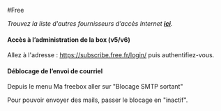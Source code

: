 #Free

*Trouvez la liste d'autres fournisseurs d’accès Internet **[ici](/isp_fr)**.*

#### Accès à l’administration de la box (v5/v6)

Allez à l'adresse : https://subscribe.free.fr/login/ puis authentifiez-vous.

#### Déblocage de l’envoi de courriel

Depuis le menu Ma freebox aller sur "Blocage SMTP sortant"

Pour pouvoir envoyer des mails, passer le blocage en "inactif".
